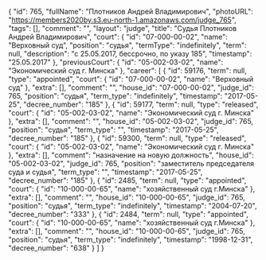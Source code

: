{
    "id": 765,
    "fullName": "Плотников Андрей Владимирович",
    "photoURL": "https://members2020by.s3.eu-north-1.amazonaws.com/judge_765",
    "tags": [],
    "comment": "",
    "layout": "judge",
    "title": "Судья Плотников Андрей Владимирович",
    "court": {
        "id": "07-000-00-02",
        "name": "Верховный суд",
        "position": "судья",
        "termType": "indefinitely",
        "term": null,
        "description": "c 25.05.2017, бессрочно, по указу 185",
        "timestamp": "25.05.2017"
    },
    "previousCourt": {
        "id": "05-002-03-02",
        "name": "Экономический суд г. Минска"
    },
    "career": [
        {
            "id": 59176,
            "term": null,
            "type": "appointed",
            "court": {
                "id": "07-000-00-02",
                "name": "Верховный суд"
            },
            "extra": [],
            "comment": "",
            "house_id": "07-000-00-02",
            "judge_id": 765,
            "position": "судья",
            "term_type": "indefinitely",
            "timestamp": "2017-05-25",
            "decree_number": "185"
        },
        {
            "id": 59177,
            "term": null,
            "type": "released",
            "court": {
                "id": "05-002-03-02",
                "name": "Экономический суд г. Минска"
            },
            "extra": [],
            "comment": "",
            "house_id": "05-002-03-02",
            "judge_id": 765,
            "position": "судья",
            "term_type": "",
            "timestamp": "2017-05-25",
            "decree_number": "185"
        },
        {
            "id": 59300,
            "term": null,
            "type": "released",
            "court": {
                "id": "05-002-03-02",
                "name": "Экономический суд г. Минска"
            },
            "extra": [],
            "comment": "назначение на новую должность",
            "house_id": "05-002-03-02",
            "judge_id": 765,
            "position": "заместитель председателя суда и судья",
            "term_type": "",
            "timestamp": "2017-05-25",
            "decree_number": "185"
        },
        {
            "id": 2485,
            "term": null,
            "type": "appointed",
            "court": {
                "id": "10-000-00-65",
                "name": "хозяйственный суд г.Минска"
            },
            "extra": [],
            "comment": "",
            "house_id": "10-000-00-65",
            "judge_id": 765,
            "position": "судья",
            "term_type": "indefinitely",
            "timestamp": "2004-07-20",
            "decree_number": "333"
        },
        {
            "id": 2484,
            "term": null,
            "type": "appointed",
            "court": {
                "id": "10-000-00-65",
                "name": "хозяйственный суд г.Минска"
            },
            "extra": [],
            "comment": "",
            "house_id": "10-000-00-65",
            "judge_id": 765,
            "position": "судья",
            "term_type": "indefinitely",
            "timestamp": "1998-12-31",
            "decree_number": "638"
        }
    ]
}